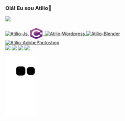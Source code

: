 ### Olá! Eu sou Atilio👋

<div>
  <a href="https://github.com/atiliodev">
  <img height="180em" src="https://github-readme-stats.vercel.app/api/top-langs/?username=atiliodev&layout=compact&langs_count=7&theme=tokyonight"/>
</div>
<div style="display: inline_block"><br>
  <img align="center" alt="Atilio-Js" height="30" width="40" src="https://icongr.am/simple/unity.svg?size=128&color=ffffff&colored=false">
  <img align="center" alt="Atilio-Csharp" height="36" width="46" src="https://raw.githubusercontent.com/devicons/devicon/master/icons/csharp/csharp-original.svg">
  <img align="center" alt="Atilio-Wordpress" height="30" width="40" src="https://icongr.am/simple/wordpress.svg?size=128&color=ffffff&colored=false">
  <img align="center" alt="Atilio-Blender" height="30" width="40" src="https://icongr.am/simple/blender.svg?size=128&color=ffffff&colored=false">
  <img align="center" alt="Atilio-AdobePhotoshop" height="30" width="40" src="https://icongr.am/simple/adobephotoshop.svg?size=128&color=ffffff&colored=false">
</div>


  <div> 
  <a href="https://www.youtube.com/channel/UCXXUMazFghLfaJK3vRA6pCQ" target="_blank"><img src="https://img.shields.io/badge/YouTube-FF0000?style=for-the-badge&logo=youtube&logoColor=white" target="_blank"></a>
  <a href="https://www.instagram.com/atiliodejesusdev" target="_blank"><img src="https://img.shields.io/badge/-Instagram-%23E4405F?style=for-the-badge&logo=instagram&logoColor=white" target="_blank"></a>
  <a href = "mailto:atiliodejesus.son@gmail.com"><img src="https://img.shields.io/badge/-Gmail-%23333?style=for-the-badge&logo=gmail&logoColor=white" target="_blank"></a>
  <a href="https://www.linkedin.com/in/at%C3%ADlio-de-jesus-manjate-4ba542218" target="_blank"><img src="https://img.shields.io/badge/-LinkedIn-%230077B5?style=for-the-badge&logo=linkedin&logoColor=white" target="_blank"></a> 
 
  ![Snake animation](https://github.com/rafaballerini/rafaballerini/blob/output/github-contribution-grid-snake.svg)
 
</div>
